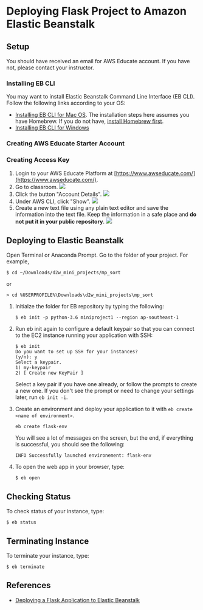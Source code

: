 # Deploying Flask Project to Amazon Elastic Beanstalk

## Setup

You should have received an email for AWS Educate account. If you have not, please contact your instructor. 

### Installing EB CLI

You may want to install Elastic Beanstalk Command Line Interface (EB CLI). Follow the following links according to your OS:
- [Installing EB CLI for Mac OS](https://docs.aws.amazon.com/elasticbeanstalk/latest/dg/eb-cli3-install-osx.html). The installation steps here assumes you have Homebrew. If you do not have, [install Homebrew first](https://brew.sh/).
- [Installing EB CLI for Windows](https://docs.aws.amazon.com/elasticbeanstalk/latest/dg/eb-cli3-install-windows.html)

### Creating AWS Educate Starter Account

### Creating Access Key

1. Login to your AWS Educate Platform at [https://www.awseducate.com/](https://www.awseducate.com/).
1. Go to classroom.
    ![](https://www.dropbox.com/s/fwrvxrc374zj5hn/credential_1.png?raw=1)
1. Click the button "Account Details".
	![](https://www.dropbox.com/s/v8cwxnrap1f84yo/credential_2.png?raw=1)
1. Under AWS CLI, click "Show".
	![](https://www.dropbox.com/s/uppsfd9d6i658mt/credential_3.png?raw=1)
1. Create a new text file using any plain text editor and save the information into the text file. Keep the information in a safe place and **do not put it in your public repository**.
    ![](https://www.dropbox.com/s/m9qpgn17f1kzeae/credential_4.png?raw=1)

## Deploying to Elastic Beanstalk

Open Terminal or Anaconda Prompt. Go to the folder of your project. For example,

```
$ cd ~/Downloads/d2w_mini_projects/mp_sort
```
or
```
> cd %USERPROFILE%\Downloads\d2w_mini_projects\mp_sort
```

1. Initialze the folder for EB repository by typing the following:

	```
	$ eb init -p python-3.6 miniproject1 --region ap-southeast-1
	```

1. Run eb init again to configure a default keypair so that you can connect to the EC2 instance running your application with SSH:

	```
	$ eb init
	Do you want to set up SSH for your instances?
	(y/n): y
	Select a keypair.
	1) my-keypair
	2) [ Create new KeyPair ]
	```
	Select a key pair if you have one already, or follow the prompts to create a new one. If you don't see the prompt or need to change your settings later, run `eb init -i`.

1. Create an environment and deploy your application to it with `eb create <name of environment>`.
    ```
	eb create flask-env
    ```

    You will see a lot of messages on the screen, but the end, if everything is successful, you should see the following:
    ```
    INFO Successfully launched environement: flask-env
    ```

1. To open the web app in your browser, type:

	```
	$ eb open
	```
	
## Checking Status

To check status of your instance, type:

```
$ eb status
```

## Terminating Instance

To terminate your instance, type:

```
$ eb terminate 
```
## References

- [Deploying a Flask Application to Elastic Beanstalk](https://docs.aws.amazon.com/elasticbeanstalk/latest/dg/create-deploy-python-flask.html#python-flask-setup-venv)


